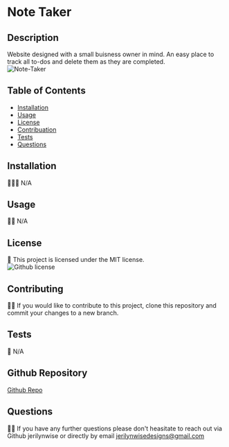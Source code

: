 # Note Taker
  ## Description
Website designed with a small buisness owner in mind. An easy place to track all to-dos and delete them as they are completed.
</br>
![Note-Taker](https://user-images.githubusercontent.com/102970872/178377215-f44ecfb1-55f1-45dc-8926-65b32655c788.gif)
  
  ## Table of Contents

  * [Installation](#installation)</br>
  * [Usage](#usage)</br>
  * [License](#license)</br>
  * [Contribuation](#contributing)</br>
  * [Tests](#tests)</br>
  * [Questions](#questions)</br>

  ## Installation
   🧑🏻‍🔧  N/A

  ## Usage
  👨‍💻 N/A

  ## License
  🧾 This project is licensed under the MIT license.</br>
  ![Github license](https://img.shields.io/badge/license-MIT-blue.svg)

  ## Contributing
  👯‍♀️ If you would like to contribute to this project, clone this repository and commit your changes to a new branch.

  ## Tests 
  📝 N/A

  ## Github Repository
  [Github Repo](https://github.com/jerilynwise/note-taker)
  
  ## Questions 
  🤷‍♀️ If you have any further questions please don't heasitate to reach out via Github jerilynwise or directly by email jerilynwisedesigns@gmail.com
 
